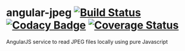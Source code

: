 angular-jpeg [![Build Status](https://travis-ci.org/michalc/angular-jpeg.svg?branch=master)](https://travis-ci.org/michalc/angular-jpeg) [![Codacy Badge](https://www.codacy.com/project/badge/880657ac0a9c4d178de727cfe12a2718)](https://www.codacy.com/public/michalcharemza/angular-jpeg) [![Coverage Status](https://img.shields.io/coveralls/michalc/angular-jpeg.svg)](https://coveralls.io/r/michalc/angular-jpeg?branch=master)
============

AngularJS service to read JPEG files locally using pure Javascript